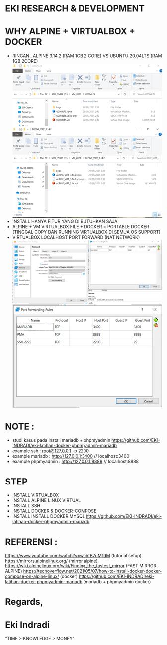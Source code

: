 # EKI RESEARCH & DEVELOPMENT


# WHY ALPINE + VIRTUALBOX + DOCKER
- RINGAN , ALPINE 3.14.2 (RAM 1GB 2 CORE) VS UBUNTU 20.04LTS (RAM 1GB 2CORE)
![EKI_INDRADI](https://github.com/EKI-INDRADI/eki-latihan-vm-alphine-docker-portable/raw/master/FRESH_INSTALL_ALPHINE_3.14.2_VS_UBUNTU_20.04LTS.png)
- INSTALL HANYA FITUR YANG DI BUTUHKAN SAJA
- ALPINE + VM VIRTUALBOX FILE + DOCKER = PORTABLE DOCKER (TINGGAL COPY DAN RUNNING VIRTUALBOX DI SEMUA OS SUPPORT)
- VIRTUALBOX LOCALHOST PORT FORWARD (NAT NETWORK)
![EKI_INDRADI](https://github.com/EKI-INDRADI/eki-latihan-vm-alphine-docker-portable/raw/master/NAT_NETWORK.png)
![EKI_INDRADI](https://github.com/EKI-INDRADI/eki-latihan-vm-alphine-docker-portable/raw/master/NAT_NETWORK_MARIADB_PMA.png)

# NOTE :
- studi kasus pada install mariadb + phpmyadmin https://github.com/EKI-INDRADI/eki-latihan-docker-phpmyadmin-mariadb
- example ssh :    root@127.0.0.1 -p 2200
- example mariadb :   http://127.0.0.1:3400 // localhost:3400
- example phpmyadmin :   http://127.0.0.1:8888 // localhost:8888
 
# STEP
- INSTALL VIRTUALBOX
- INSTALL ALPINE LINUX VIRTUAL
- INSTALL SSH
- INSTALL DOCKER & DOCKER-COMPOSE
- INSTALL INSTALL DOCKER MYSQL  https://github.com/EKI-INDRADI/eki-latihan-docker-phpmyadmin-mariadb

# REFERENSI :
https://www.youtube.com/watch?v=wohtB7uM1dM (tutorial setup)
https://mirrors.alpinelinux.org/ (mirror alpine)
https://wiki.alpinelinux.org/wiki/Finding_the_fastest_mirror (FAST MIRROR ALPINE)
https://techoverflow.net/2021/05/07/how-to-install-docker-docker-compose-on-alpine-linux/ (docker)
https://github.com/EKI-INDRADI/eki-latihan-docker-phpmyadmin-mariadb (mariadb + phpmyadmin docker)




# Regards,

# Eki Indradi
"TIME > KNOWLEDGE > MONEY".





